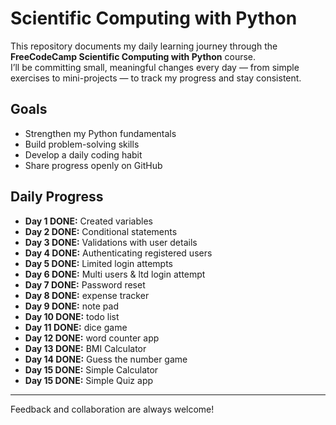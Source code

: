 # Scientific Computing with Python 

This repository documents my daily learning journey through the **FreeCodeCamp Scientific Computing with Python** course.  
I’ll be committing small, meaningful changes every day — from simple exercises to mini-projects — to track my progress and stay consistent.

## Goals
- Strengthen my Python fundamentals
- Build problem-solving skills
- Develop a daily coding habit
- Share progress openly on GitHub

## Daily Progress
- **Day 1 DONE:** Created variables
- **Day 2 DONE:** Conditional statements
- **Day 3 DONE:** Validations with user details
- **Day 4 DONE:** Authenticating registered users
- **Day 5 DONE:** Limited login attempts
- **Day 6 DONE:** Multi users & ltd login attempt
- **Day 7 DONE:** Password reset
- **Day 8 DONE:** expense tracker
- **Day 9 DONE:** note pad
- **Day 10 DONE:** todo list
- **Day 11 DONE:** dice game
- **Day 12 DONE:** word counter app
- **Day 13 DONE:** BMI Calculator
- **Day 14 DONE:** Guess the number game
- **Day 15 DONE:** Simple Calculator
- **Day 15 DONE:** Simple Quiz app


---
 Feedback and collaboration are always welcome!
